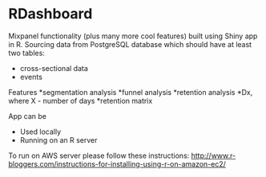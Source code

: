 # RDashboard
Mixpanel functionality (plus many more cool features) built using Shiny app in R. 
Sourcing data from PostgreSQL database which should have at least two tables:
* cross-sectional data
* events

Features
*segmentation analysis
*funnel analysis
*retention analysis
  *Dx, where X - number of days
  *retention matrix


App can be
* Used locally
* Running on an R server

To run on AWS server please follow these instructions:
http://www.r-bloggers.com/instructions-for-installing-using-r-on-amazon-ec2/

